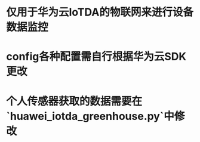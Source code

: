 <h1>仅用于华为云IoTDA的物联网来进行设备数据监控
<h1>config各种配置需自行根据华为云SDK更改
<h1>个人传感器获取的数据需要在`huawei_iotda_greenhouse.py`中修改
